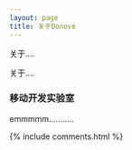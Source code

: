 ```yaml
---
layout: page
title: 关于Donove
---
```



<p>
关于....
<p>
关于....

<p>

<h3> 移动开发实验室 </h3>  

<p>

emmmmm...........

<p>


<p> 

<p> 

<p> 


{% include comments.html %}

